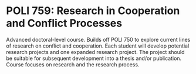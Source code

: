 # POLI 759: Research in Cooperation and Conflict Processes

Advanced doctoral-level course. Builds off POLI 750 to explore current lines of research on conflict and cooperation. Each student will develop potential research projects and one expanded research project. The project should be suitable for subsequent development into a thesis and/or publication. Course focuses on research and the research process.